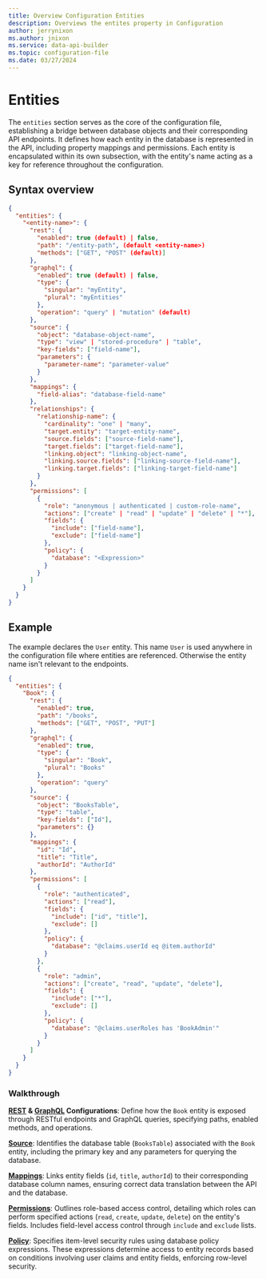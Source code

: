 ```yaml
---
title: Overview Configuration Entities
description: Overviews the entites property in Configuration
author: jerrynixon
ms.author: jnixon
ms.service: data-api-builder
ms.topic: configuration-file
ms.date: 03/27/2024
---
```


# Entities

The `entities` section serves as the core of the configuration file, establishing a bridge between database objects and their corresponding API endpoints. It defines how each entity in the database is represented in the API, including property mappings and permissions. Each entity is encapsulated within its own subsection, with the entity's name acting as a key for reference throughout the configuration.

## Syntax overview

```json
{
  "entities": {
    "<entity-name>": {
      "rest": {
        "enabled": true (default) | false,
        "path": "/entity-path", (default <entity-name>)
        "methods": ["GET", "POST" (default)]
      },
      "graphql": {
        "enabled": true (default) | false,
        "type": {
          "singular": "myEntity",
          "plural": "myEntities"
        },
        "operation": "query" | "mutation" (default)
      },
      "source": {
        "object": "database-object-name",
        "type": "view" | "stored-procedure" | "table",
        "key-fields": ["field-name"],
        "parameters": {
          "parameter-name": "parameter-value"
        }
      },
      "mappings": {
        "field-alias": "database-field-name"
      },
      "relationships": {
        "relationship-name": {
          "cardinality": "one" | "many",
          "target.entity": "target-entity-name",
          "source.fields": ["source-field-name"],
          "target.fields": ["target-field-name"],
          "linking.object": "linking-object-name",
          "linking.source.fields": ["linking-source-field-name"],
          "linking.target.fields": ["linking-target-field-name"]
        }
      },
      "permissions": [
        {
          "role": "anonymous | authenticated | custom-role-name",
          "actions": ["create" | "read" | "update" | "delete" | "*"],
          "fields": {
            "include": ["field-name"],
            "exclude": ["field-name"]
          },
          "policy": {
            "database": "<Expression>"
          }
        }
      ]
    }
  }
}
```

## Example

The example declares the `User` entity. This name `User` is used anywhere in the configuration file where entities are referenced. Otherwise the entity name isn't relevant to the endpoints.

```json
{
  "entities": {
    "Book": {
      "rest": {
        "enabled": true,
        "path": "/books",
        "methods": ["GET", "POST", "PUT"]
      },
      "graphql": {
        "enabled": true,
        "type": {
          "singular": "Book",
          "plural": "Books"
        },
        "operation": "query"
      },
      "source": {
        "object": "BooksTable",
        "type": "table",
        "key-fields": ["Id"],
        "parameters": {}
      },
      "mappings": {
        "id": "Id",
        "title": "Title",
        "authorId": "AuthorId"
      },
      "permissions": [
        {
          "role": "authenticated",
          "actions": ["read"],
          "fields": {
            "include": ["id", "title"],
            "exclude": []
          },
          "policy": {
            "database": "@claims.userId eq @item.authorId"
          }
        },
        {
          "role": "admin",
          "actions": ["create", "read", "update", "delete"],
          "fields": {
            "include": ["*"],
            "exclude": []
          },
          "policy": {
            "database": "@claims.userRoles has 'BookAdmin'"
          }
        }
      ]
    }
  }
}
```

### Walkthrough

**[REST](entity-rest.md) & [GraphQL](entity-graphql.md) Configurations**: Define how the `Book` entity is exposed through RESTful endpoints and GraphQL queries, specifying paths, enabled methods, and operations.

**[Source](entity-source.md)**: Identifies the database table (`BooksTable`) associated with the `Book` entity, including the primary key and any parameters for querying the database.

**[Mappings](entity-mappings.md)**: Links entity fields (`id`, `title`, `authorId`) to their corresponding database column names, ensuring correct data translation between the API and the database.

**[Permissions](entity-permissions.md)**: Outlines role-based access control, detailing which roles can perform specified actions (`read`, `create`, `update`, `delete`) on the entity's fields. Includes field-level access control through `include` and `exclude` lists.

**[Policy](entity-policy.md)**: Specifies item-level security rules using database policy expressions. These expressions determine access to entity records based on conditions involving user claims and entity fields, enforcing row-level security.